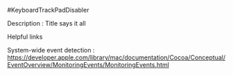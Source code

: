 #KeyboardTrackPadDisabler

Description : Title says it all

Helpful links

System-wide event detection : https://developer.apple.com/library/mac/documentation/Cocoa/Conceptual/EventOverview/MonitoringEvents/MonitoringEvents.html
